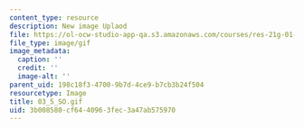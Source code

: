 ```yaml
---
content_type: resource
description: New image Uplaod
file: https://ol-ocw-studio-app-qa.s3.amazonaws.com/courses/res-21g-01-kana-spring-2010/3b008580cf6440963fec3a47ab575970_03_5_SO.gif
file_type: image/gif
image_metadata:
  caption: ''
  credit: ''
  image-alt: ''
parent_uid: 198c18f3-4700-9b7d-4ce9-b7cb3b24f504
resourcetype: Image
title: 03_5_SO.gif
uid: 3b008580-cf64-4096-3fec-3a47ab575970
---
```

